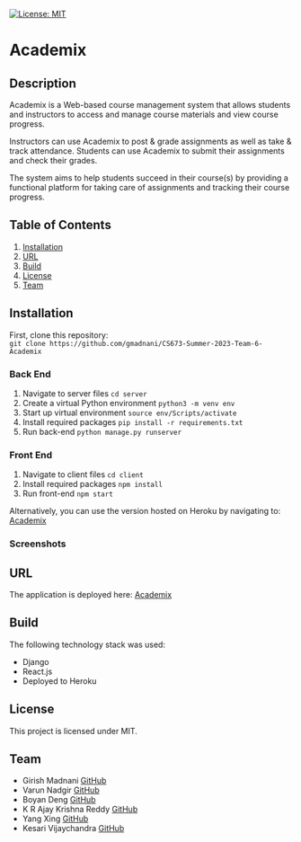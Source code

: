 [![License: MIT](https://img.shields.io/badge/License-MIT-yellow.svg)](https://opensource.org/licenses/MIT)

# Academix

## Description

Academix is a Web-based course management system that allows students and instructors to access and manage course materials and view course progress. 

Instructors can use Academix to post & grade assignments as well as take & track attendance. Students can use Academix to submit their assignments and check their grades.

The system aims to help students succeed in their course(s) by providing a functional platform for taking care of assignments and tracking their course progress.

## Table of Contents

1. [Installation](#installation)
3. [URL](#url)
4. [Build](#build)
5. [License](#license)
6. [Team](#team)

## Installation

First, clone this repository:   
`git clone https://github.com/gmadnani/CS673-Summer-2023-Team-6-Academix`

### Back End

1. Navigate to server files `cd server`
2. Create a virtual Python environment `python3 -m venv env`
3. Start up virtual environment `source env/Scripts/activate`
4. Install required packages `pip install -r requirements.txt`
5. Run back-end `python manage.py runserver`

### Front End

1. Navigate to client files `cd client`
2. Install required packages `npm install`
5. Run front-end `npm start`

Alternatively, you can use the version hosted on Heroku by navigating to: [Academix](placeholder)

### Screenshots

## URL

The application is deployed here: [Academix](placeholder)

## Build

The following technology stack was used:

- Django
- React.js
- Deployed to Heroku

## License

This project is licensed under MIT.

## Team

- Girish Madnani [GitHub](placeholder)
- Varun Nadgir [GitHub](placeholder)
- Boyan Deng [GitHub](placeholder)   
- K R Ajay Krishna Reddy [GitHub](placeholder)
- Yang Xing [GitHub](placeholder)
- Kesari Vijaychandra [GitHub](placeholder)